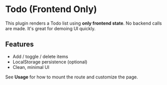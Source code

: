# Todo (Frontend Only)

This plugin renders a Todo list using **only frontend state**.
No backend calls are made. It's great for demoing UI quickly.

## Features

- Add / toggle / delete items
- LocalStorage persistence (optional)
- Clean, minimal UI

See **Usage** for how to mount the route and customize the page.
